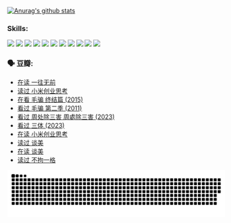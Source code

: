 
[![Anurag's github stats](https://github-readme-stats.vercel.app/api?username=w940853815)](https://github.com/anuraghazra/github-readme-stats)

### Skills:

<code><img height="32" src="https://cdn.jsdelivr.net/npm/simple-icons@v5/icons/python.svg"></code>
<code><img height="32" src="https://cdn.jsdelivr.net/npm/simple-icons@v5/icons/javascript.svg"></code>
<code><img height="32" src="https://cdn.jsdelivr.net/npm/simple-icons@v5/icons/django.svg"></code>
<code><img height="32" src="https://cdn.jsdelivr.net/npm/simple-icons@v5/icons/flask.svg"></code>
<code><img height="32" src="https://cdn.jsdelivr.net/npm/simple-icons@v5/icons/vuetify.svg"></code>
<code><img height="32" src="https://cdn.jsdelivr.net/npm/simple-icons@v5/icons/git.svg"></code>
<code><img height="32" src="https://cdn.jsdelivr.net/npm/simple-icons@v5/icons/docker.svg"></code>
<code><img height="32" src="https://cdn.jsdelivr.net/npm/simple-icons@v5/icons/postgresql.svg"></code>
<code><img height="32" src="https://cdn.jsdelivr.net/npm/simple-icons@v5/icons/elasticsearch.svg"></code>
<code><img height="32" src="https://cdn.jsdelivr.net/npm/simple-icons@v5/icons/macos.svg"></code>
<code><img height="32" src="https://cdn.jsdelivr.net/npm/simple-icons@v5/icons/linux.svg"></code>

### 🗣 豆瓣:

<!-- DOUBAN-ACTIVITIES:START -->
- [在读 一往无前](https://www.douban.com/people/136069238/status/4590507310/?_i=14904013)
- [读过 小米创业思考](https://www.douban.com/people/136069238/status/4590506983/?_i=14904013)
- [在看 毛骗 终结篇‎ (2015)](https://www.douban.com/people/136069238/status/4581971924/?_i=14904013)
- [看过 毛骗 第二季‎ (2011)](https://www.douban.com/people/136069238/status/4581971810/?_i=14904013)
- [看过 周处除三害 周處除三害‎ (2023)](https://www.douban.com/people/136069238/status/4575646701/?_i=14904013)
- [看过 三体‎ (2023)](https://www.douban.com/people/136069238/status/4574263039/?_i=14904014)
- [在读 小米创业思考](https://www.douban.com/people/136069238/status/4572047905/?_i=14904014)
- [读过 谈美](https://www.douban.com/people/136069238/status/4572047629/?_i=14904014)
- [在读 谈美](https://www.douban.com/people/136069238/status/4560861771/?_i=14904014)
- [读过 不拘一格](https://www.douban.com/people/136069238/status/4560861445/?_i=14904014)
<!-- DOUBAN-ACTIVITIES:END -->


![Snake animation](https://raw.githubusercontent.com/w940853815/w940853815/output/github-contribution-grid-snake.svg)

<!--
**w940853815/w940853815** is a ✨ _special_ ✨ repository because its `README.md` (this file) appears on your GitHub profile.

Here are some ideas to get you started:

- 🔭 I’m currently working on ...
- 🌱 I’m currently learning ...
- 👯 I’m looking to collaborate on ...
- 🤔 I’m looking for help with ...
- 💬 Ask me about ...
- 📫 How to reach me: ...
- 😄 Pronouns: ...
- ⚡ Fun fact: ...
-->
